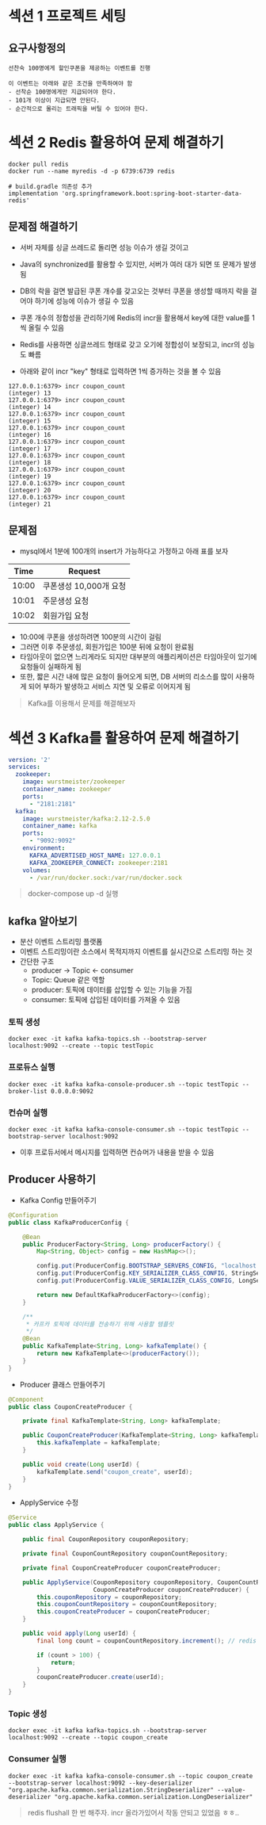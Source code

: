 # 섹션 1 프로젝트 세팅

## 요구사항정의

```text
선찬숙 100명에게 할인쿠폰을 제공하는 이벤트를 진행

이 이벤트는 아래와 같은 조건을 만족하여야 함
- 선착순 100명에게만 지급되어야 한다.
- 101개 이상이 지급되면 안된다.
- 순간적으로 몰리는 트래픽을 버틸 수 있어야 한다.
```

# 섹션 2 Redis 활용하여 문제 해결하기

```shell
docker pull redis
docker run --name myredis -d -p 6739:6739 redis

# build.gradle 의존성 추가
implementation 'org.springframework.boot:spring-boot-starter-data-redis'
```

## 문제점 해결하기

- 서버 자체를 싱글 쓰레드로 돌리면 성능 이슈가 생길 것이고
- Java의 synchronized를 활용할 수 있지만, 서버가 여러 대가 되면 또 문제가 발생됨
- DB의 락을 걸면 발급된 쿠폰 개수를 갖고오는 것부터 쿠폰을 생성할 때까지 락을 걸어야 하기에 성능에 이슈가 생길 수 있음
 
- 쿠폰 개수의 정합성을 관리하기에 Redis의 incr을 활용해서 key에 대한 value를 1씩 올릴 수 있음
- Redis를 사용하면 싱글쓰레드 형태로 갖고 오기에 정합성이 보장되고, incr의 성능도 빠름

- 아래와 같이 incr "key" 형태로 입력하면 1씩 증가하는 것을 볼 수 있음

```shell
127.0.0.1:6379> incr coupon_count
(integer) 13
127.0.0.1:6379> incr coupon_count
(integer) 14
127.0.0.1:6379> incr coupon_count
(integer) 15
127.0.0.1:6379> incr coupon_count
(integer) 16
127.0.0.1:6379> incr coupon_count
(integer) 17
127.0.0.1:6379> incr coupon_count
(integer) 18
127.0.0.1:6379> incr coupon_count
(integer) 19
127.0.0.1:6379> incr coupon_count
(integer) 20
127.0.0.1:6379> incr coupon_count
(integer) 21
```

## 문제점

- mysql에서 1분에 100개의 insert가 가능하다고 가정하고 아래 표를 보자

|Time| Request         |
|----|-----------------|
|10:00| 쿠폰생성 10,000개 요청 |
|10:01| 주문생성 요청         |
|10:02| 회원가입 요청         |

- 10:00에 쿠폰을 생성하려면 100분의 시간이 걸림
- 그러면 이후 주문생성, 회원가입은 100분 뒤에 요청이 완료됨
- 타임아웃이 없으면 느리게라도 되지만 대부분의 애플리케이션은 타임아웃이 있기에 요청들이 실패하게 됨
- 또한, 짧은 시간 내에 많은 요청이 들어오게 되면, DB 서버의 리소스를 많이 사용하게 되어 부하가 발생하고 서비스 지연 및 오류로 이어지게 됨

> Kafka를 이용해서 문제를 해결해보자

# 섹션 3 Kafka를 활용하여 문제 해결하기

```yaml
version: '2'
services:
  zookeeper:
    image: wurstmeister/zookeeper
    container_name: zookeeper
    ports:
      - "2181:2181"
  kafka:
    image: wurstmeister/kafka:2.12-2.5.0
    container_name: kafka
    ports:
      - "9092:9092"
    environment:
      KAFKA_ADVERTISED_HOST_NAME: 127.0.0.1
      KAFKA_ZOOKEEPER_CONNECT: zookeeper:2181
    volumes:
      - /var/run/docker.sock:/var/run/docker.sock
```

> docker-compose up -d 실행

## kafka 알아보기

- 분산 이벤트 스트리밍 플랫폼
- 이벤트 스트리밍이란 소스에서 목적지까지 이벤트를 실시간으로 스트리밍 하는 것
- 간단한 구조
  - producer -> Topic <- consumer
  - Topic: Queue 같은 역할
  - producer: 토픽에 데이터를 삽입할 수 있는 기능을 가짐
  - consumer: 토픽에 삽입된 데이터를 가져올 수 있음

### 토픽 생성

```shell
docker exec -it kafka kafka-topics.sh --bootstrap-server localhost:9092 --create --topic testTopic
```

### 프로듀스 실행

```shell
docker exec -it kafka kafka-console-producer.sh --topic testTopic --broker-list 0.0.0.0:9092
```

### 컨슈머 실행

```shell
docker exec -it kafka kafka-console-consumer.sh --topic testTopic --bootstrap-server localhost:9092
```

- 이후 프로듀서에서 메시지를 입력하면 컨슈머가 내용을 받을 수 있음

## Producer 사용하기

- Kafka Config 만들어주기

```java
@Configuration
public class KafkaProducerConfig {

    @Bean
    public ProducerFactory<String, Long> producerFactory() {
        Map<String, Object> config = new HashMap<>();

        config.put(ProducerConfig.BOOTSTRAP_SERVERS_CONFIG, "localhost:9092");
        config.put(ProducerConfig.KEY_SERIALIZER_CLASS_CONFIG, StringSerializer.class);
        config.put(ProducerConfig.VALUE_SERIALIZER_CLASS_CONFIG, LongSerializer.class);

        return new DefaultKafkaProducerFactory<>(config);
    }

    /**
     * 카프카 토픽에 데이터를 전송하기 위해 사용할 템플릿
     */
    @Bean
    public KafkaTemplate<String, Long> kafkaTemplate() {
        return new KafkaTemplate<>(producerFactory());
    }
}
```

- Producer 클래스 만들어주기

```java
@Component
public class CouponCreateProducer {

    private final KafkaTemplate<String, Long> kafkaTemplate;

    public CouponCreateProducer(KafkaTemplate<String, Long> kafkaTemplate) {
        this.kafkaTemplate = kafkaTemplate;
    }

    public void create(Long userId) {
        kafkaTemplate.send("coupon_create", userId);
    }
}
```

- ApplyService 수정

```java
@Service
public class ApplyService {

    public final CouponRepository couponRepository;

    private final CouponCountRepository couponCountRepository;

    private final CouponCreateProducer couponCreateProducer;

    public ApplyService(CouponRepository couponRepository, CouponCountRepository couponCountRepository,
                        CouponCreateProducer couponCreateProducer) {
        this.couponRepository = couponRepository;
        this.couponCountRepository = couponCountRepository;
        this.couponCreateProducer = couponCreateProducer;
    }

    public void apply(Long userId) {
        final long count = couponCountRepository.increment(); // redis flushall 한 번 해주자. incr 올라가있어서 작동 안되고 있었음 ㅎㅎ..

        if (count > 100) {
            return;
        }
        couponCreateProducer.create(userId);
    }
}
```

### Topic 생성

```shell
docker exec -it kafka kafka-topics.sh --bootstrap-server localhost:9092 --create --topic coupon_create
```

### Consumer 실행

```shell
docker exec -it kafka kafka-console-consumer.sh --topic coupon_create --bootstrap-server localhost:9092 --key-deserializer "org.apache.kafka.common.serialization.StringDeserializer" --value-deserializer "org.apache.kafka.common.serialization.LongDeserializer"
```

> redis flushall 한 번 해주자. incr 올라가있어서 작동 안되고 있었음 ㅎㅎ..
